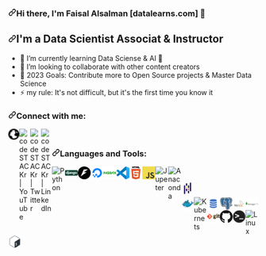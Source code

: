 <article class="markdown-body entry-content container-lg f5" itemprop="text">
    <h3 dir="auto"><a aria-hidden="true" class="anchor" href="#hi-there-im-faisal-alsalman-datalearns.com-" id="user-content-hi-there-im-faisal-alsalman-datalearns.com-"><svg class="octicon octicon-link" version="1.1" width="16" height="16" aria-hidden="true">
                <path fill-rule="evenodd" d="M7.775 3.275a.75.75 0 001.06 1.06l1.25-1.25a2 2 0 112.83 2.83l-2.5 2.5a2 2 0 01-2.83 0 .75.75 0 00-1.06 1.06 3.5 3.5 0 004.95 0l2.5-2.5a3.5 3.5 0 00-4.95-4.95l-1.25 1.25zm-4.69 9.64a2 2 0 010-2.83l2.5-2.5a2 2 0 012.83 0 .75.75 0 001.06-1.06 3.5 3.5 0 00-4.95 0l-2.5 2.5a3.5 3.5 0 004.95 4.95l1.25-1.25a.75.75 0 00-1.06-1.06l-1.25 1.25a2 2 0 01-2.83 0z"></path>
            </svg></a>Hi there, I&apos;m Faisal Alsalman [datalearns.com] 👋</h3>
    <h2 dir="auto"><a aria-hidden="true" class="anchor" href="#im-a-python-developer--instructor" id="user-content-im-a-python-developer--instructor"><svg class="octicon octicon-link" version="1.1" width="16" height="16" aria-hidden="true">
                <path fill-rule="evenodd" d="M7.775 3.275a.75.75 0 001.06 1.06l1.25-1.25a2 2 0 112.83 2.83l-2.5 2.5a2 2 0 01-2.83 0 .75.75 0 00-1.06 1.06 3.5 3.5 0 004.95 0l2.5-2.5a3.5 3.5 0 00-4.95-4.95l-1.25 1.25zm-4.69 9.64a2 2 0 010-2.83l2.5-2.5a2 2 0 012.83 0 .75.75 0 001.06-1.06 3.5 3.5 0 00-4.95 0l-2.5 2.5a3.5 3.5 0 004.95 4.95l1.25-1.25a.75.75 0 00-1.06-1.06l-1.25 1.25a2 2 0 01-2.83 0z"></path>
            </svg></a>I&apos;m a Data Scientist Associat &amp; Instructor</h2>
    <ul dir="auto">
        <li>🌱 I&rsquo;m currently learning Data Sciense &amp; AI 🤣</li>
        <li>👯 I&rsquo;m looking to collaborate with other content creators</li>
        <li>🥅 2023 Goals: Contribute more to Open Source projects &amp; Master Data Science</li>
        <li>⚡ my rule: It's not difficult, but it's the first time you know it</li>
    </ul>
    <h3 dir="auto"><a aria-hidden="true" class="anchor" href="#connect-with-me" id="user-content-connect-with-me"><svg class="octicon octicon-link" version="1.1" width="16" height="16" aria-hidden="true">
                <path fill-rule="evenodd" d="M7.775 3.275a.75.75 0 001.06 1.06l1.25-1.25a2 2 0 112.83 2.83l-2.5 2.5a2 2 0 01-2.83 0 .75.75 0 00-1.06 1.06 3.5 3.5 0 004.95 0l2.5-2.5a3.5 3.5 0 00-4.95-4.95l-1.25 1.25zm-4.69 9.64a2 2 0 010-2.83l2.5-2.5a2 2 0 012.83 0 .75.75 0 001.06-1.06 3.5 3.5 0 00-4.95 0l-2.5 2.5a3.5 3.5 0 004.95 4.95l1.25-1.25a.75.75 0 00-1.06-1.06l-1.25 1.25a2 2 0 01-2.83 0z"></path>
            </svg></a>Connect with me:</h3>
    <p dir="auto"><a href="https://datalearns.com" rel="nofollow"><img align="left" alt="codeSTACKr.com" width="22px" src="https://raw.githubusercontent.com/iconic/open-iconic/master/svg/globe.svg" style="float: left; text-align: left; display: inline-block; max-width: 100%;"></a> <a href="https://www.youtube.com/channel/UC-mUgOAOTXCPDVX7Fpn2Ulw" rel="nofollow"><img align="left" alt="codeSTACKr | YouTube" width="22px" src="https://camo.githubusercontent.com/6645c4c313a1f4f0032cd1c5e5fd0033417104a7a282fed4cafdca8ac2a1ab33/68747470733a2f2f63646e2e6a7364656c6976722e6e65742f6e706d2f73696d706c652d69636f6e734076332f69636f6e732f796f75747562652e737667" data-canonical-src="https://cdn.jsdelivr.net/npm/simple-icons@v3/icons/youtube.svg" style="float: left; text-align: left; display: inline-block; max-width: 100%;"></a> <a href="https://twitter.com/datalearns" rel="nofollow"><img align="left" alt="codeSTACKr | Twitter" width="22px" src="https://camo.githubusercontent.com/395dda360ae28377b7c3247581a88b20573883519c2be833cb64fbb37dcbcc1a/68747470733a2f2f63646e2e6a7364656c6976722e6e65742f6e706d2f73696d706c652d69636f6e734076332f69636f6e732f747769747465722e737667" data-canonical-src="https://cdn.jsdelivr.net/npm/simple-icons@v3/icons/twitter.svg" style="float: left; text-align: left; display: inline-block; max-width: 100%;"></a> <a href="https://www.linkedin.com/in/engfaisalalgahtani/" rel="nofollow"><img align="left" alt="codeSTACKr | LinkedIn" width="22px" src="https://camo.githubusercontent.com/d659d2bac00c01b42bffbae84bdc121e828b8fecd5b4949ffa2575f5d9e4a371/68747470733a2f2f63646e2e6a7364656c6976722e6e65742f6e706d2f73696d706c652d69636f6e734076332f69636f6e732f6c696e6b6564696e2e737667" data-canonical-src="https://cdn.jsdelivr.net/npm/simple-icons@v3/icons/linkedin.svg" style="float: left; text-align: left; display: inline-block; max-width: 100%;"></a></p><br>
    <h3 dir="auto"><a aria-hidden="true" class="anchor" href="#languages-and-tools" id="user-content-languages-and-tools"><svg class="octicon octicon-link" version="1.1" width="16" height="16" aria-hidden="true">
                <path fill-rule="evenodd" d="M7.775 3.275a.75.75 0 001.06 1.06l1.25-1.25a2 2 0 112.83 2.83l-2.5 2.5a2 2 0 01-2.83 0 .75.75 0 00-1.06 1.06 3.5 3.5 0 004.95 0l2.5-2.5a3.5 3.5 0 00-4.95-4.95l-1.25 1.25zm-4.69 9.64a2 2 0 010-2.83l2.5-2.5a2 2 0 012.83 0 .75.75 0 001.06-1.06 3.5 3.5 0 00-4.95 0l-2.5 2.5a3.5 3.5 0 004.95 4.95l1.25-1.25a.75.75 0 00-1.06-1.06l-1.25 1.25a2 2 0 01-2.83 0z"></path>
            </svg></a>Languages and Tools:</h3>
    <p dir="auto"><a href="/Pythondeveloper6/Pythondeveloper6/blob/master"><img align="left" alt="Python" width="26px" src="https://github.com/abranhe/programming-languages-logos/raw/master/src/python/python_128x128.png" style="float: left; text-align: left; display: inline-block; max-width: 100%;"></a> <a href="/Pythondeveloper6/Pythondeveloper6/blob/master"><img align="left" alt="Django" width="26px" src="https://github.com/devicons/devicon/raw/master/icons/django/django-original.svg" style="float: left; text-align: left; display: inline-block; max-width: 100%;"></a> <a href="/Pythondeveloper6/Pythondeveloper6/blob/master"><img align="left" alt="Fast API" width="26px" src="https://raw.githubusercontent.com/simple-icons/simple-icons/c4d9d3fee42301facaf14e44adb3183a5fb7d068/icons/fastapi.svg" style="float: left; text-align: left; display: inline-block; max-width: 100%;"></a> <a href="/Pythondeveloper6/Pythondeveloper6/blob/master"><img align="left" alt="Digital Ocean" width="26px" src="https://github.com/devicons/devicon/raw/master/icons/digitalocean/digitalocean-original.svg" style="float: left; text-align: left; display: inline-block; max-width: 100%;"></a> <a href="/Pythondeveloper6/Pythondeveloper6/blob/master"><img align="left" alt="Nginx" width="26px" src="https://github.com/devicons/devicon/raw/master/icons/nginx/nginx-original.svg" style="float: left; text-align: left; display: inline-block; max-width: 100%;"></a>&nbsp; <a href="/Pythondeveloper6/Pythondeveloper6/blob/master"><img align="left" alt="Visual Studio Code" width="26px" src="https://raw.githubusercontent.com/github/explore/80688e429a7d4ef2fca1e82350fe8e3517d3494d/topics/visual-studio-code/visual-studio-code.png" style="float: left; text-align: left; display: inline-block; max-width: 100%;"></a><a href="/Pythondeveloper6/Pythondeveloper6/blob/master"><img align="left" alt="HTML5" width="26px" src="https://raw.githubusercontent.com/github/explore/80688e429a7d4ef2fca1e82350fe8e3517d3494d/topics/html/html.png" style="float: left; text-align: left; display: inline-block; max-width: 100%;"></a><a href="/Pythondeveloper6/Pythondeveloper6/blob/master"><img align="left" alt="JavaScript" width="26px" src="https://raw.githubusercontent.com/github/explore/80688e429a7d4ef2fca1e82350fe8e3517d3494d/topics/javascript/javascript.png" style="float: left; text-align: left; display: inline-block; max-width: 100%;"></a><a href="/Pythondeveloper6/Pythondeveloper6/blob/master"><img align="left" alt="Jupeter" width="26px" src="https://raw.githubusercontent.com/simple-icons/simple-icons/c4d9d3fee42301facaf14e44adb3183a5fb7d068/icons/jupyter.svg" style="float: left; text-align: left; display: inline-block; max-width: 100%;"></a> <a href="/Pythondeveloper6/Pythondeveloper6/blob/master"><img align="left" alt="Anaconda" width="26px" src="https://raw.githubusercontent.com/simple-icons/simple-icons/c4d9d3fee42301facaf14e44adb3183a5fb7d068/icons/anaconda.svg" style="float: left; text-align: left; display: inline-block; max-width: 100%;"></a></p>
    <p dir="auto">&nbsp;<a href="/Pythondeveloper6/Pythondeveloper6/blob/master"><img align="left" alt="Panda" width="26px" src="https://github.com/devicons/devicon/raw/master/icons/pandas/pandas-original.svg" style="float: left; text-align: left; display: inline-block; max-width: 100%;"></a></p>
    <p dir="auto"><a href="/Pythondeveloper6/Pythondeveloper6/blob/master"><img align="left" alt="Docker" width="26px" src="https://github.com/devicons/devicon/raw/master/icons/docker/docker-original.svg" style="float: left; text-align: left; display: inline-block; max-width: 100%;"></a> <a href="/Pythondeveloper6/Pythondeveloper6/blob/master"><img align="left" alt="Kubernets" width="26px" src="https://raw.githubusercontent.com/simple-icons/simple-icons/c4d9d3fee42301facaf14e44adb3183a5fb7d068/icons/kubernetes.svg" style="float: left; text-align: left; display: inline-block; max-width: 100%;"></a></p>
    <p dir="auto"><a href="/Pythondeveloper6/Pythondeveloper6/blob/master"><img align="left" alt="SQL" width="26px" src="https://raw.githubusercontent.com/github/explore/80688e429a7d4ef2fca1e82350fe8e3517d3494d/topics/sql/sql.png" style="float: left; text-align: left; display: inline-block; max-width: 100%;"></a> <a href="/Pythondeveloper6/Pythondeveloper6/blob/master"><img align="left" alt="Postgresql" width="26px" src="https://github.com/devicons/devicon/raw/master/icons/postgresql/postgresql-original.svg" style="float: left; text-align: left; display: inline-block; max-width: 100%;"></a> <a href="/Pythondeveloper6/Pythondeveloper6/blob/master"><img align="left" alt="MySQL" width="26px" src="https://raw.githubusercontent.com/github/explore/80688e429a7d4ef2fca1e82350fe8e3517d3494d/topics/mysql/mysql.png" style="float: left; text-align: left; display: inline-block; max-width: 100%;"></a> <a href="/Pythondeveloper6/Pythondeveloper6/blob/master"><img align="left" alt="MongoDB" width="26px" src="https://raw.githubusercontent.com/github/explore/80688e429a7d4ef2fca1e82350fe8e3517d3494d/topics/mongodb/mongodb.png" style="float: left; text-align: left; display: inline-block; max-width: 100%;"></a> <a href="/Pythondeveloper6/Pythondeveloper6/blob/master"><img align="left" alt="Git" width="26px" src="https://raw.githubusercontent.com/github/explore/80688e429a7d4ef2fca1e82350fe8e3517d3494d/topics/git/git.png" style="float: left; text-align: left; display: inline-block; max-width: 100%;"></a> <a href="/Pythondeveloper6/Pythondeveloper6/blob/master"><img align="left" alt="GitHub" width="26px" src="https://raw.githubusercontent.com/github/explore/78df643247d429f6cc873026c0622819ad797942/topics/github/github.png" style="float: left; text-align: left; display: inline-block; max-width: 100%;"></a> <a href="/Pythondeveloper6/Pythondeveloper6/blob/master"><img align="left" alt="Terminal" width="26px" src="https://raw.githubusercontent.com/github/explore/80688e429a7d4ef2fca1e82350fe8e3517d3494d/topics/terminal/terminal.png" style="float: left; text-align: left; display: inline-block; max-width: 100%;"></a> <a href="/Pythondeveloper6/Pythondeveloper6/blob/master"><img align="left" alt="Linux" width="26px" src="https://raw.githubusercontent.com/simple-icons/simple-icons/c4d9d3fee42301facaf14e44adb3183a5fb7d068/icons/linux.svg" style="float: left; text-align: left; display: inline-block; max-width: 100%;"></a> <a href="/Pythondeveloper6/Pythondeveloper6/blob/master"><img align="left" alt="Bash" width="26px" src="https://github.com/devicons/devicon/raw/master/icons/bash/bash-original.svg" style="float: left; text-align: left; display: inline-block; max-width: 100%;"></a></p><br>
</article>
